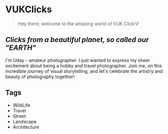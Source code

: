 # VUKClicks
> Hey there, welcome to the amazing world of VUK Click’s!


## _Clicks from a beautiful planet, so called our "EARTH"_

I'm Uday - amateur photographer.
I just wanted to express my sheer excitement about being a hobby and travel photographer.
Join me, on this incredible journey of visual storytelling, and let's celebrate the artistry and beauty of photography together!


## Tags
- WildLife
- Travel
- Street
- Landscape
- Architecture